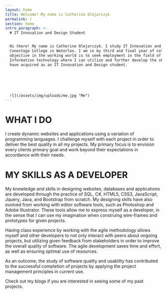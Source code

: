 ```yaml
---
layout: home
title: Welcome! My name is Catherine Olejarczyk
permalink: /
section: home
intro_paragraph: >-
  # IT Innovation and Design Student


  Hi there! My name is Catherine Olejarczyk. I study IT Innovation and Design at
  Conestoga College in Waterloo. I am in my third and final year of college. My
  objective in the working world is to seek employment in the field of
  Information technology where I can utilize and further develop the skills I
  have acquired as an IT Innovation and Design student.






  ![](/assets/img/uploads/me.jpg "Me")
---
```

# **WHAT I DO**

I create dynamic websites and applications using a variation of programming languages. I challenge myself with each project in order to deliver the best quality in all my projects. My primary focus is to envision every clients primary goal and work beyond their expectations in accordance with their needs.

# MY SKILLS AS A DEVELOPER

My knowledge and skills in designing websites, databases and applications are developed through the practice of SQL, C#, HTML5, CSS3, JavaScript, Jquery, Java, and Bootstrap from scratch. My designing skills have also evolved from working with editor software tools, such as Photoshop and Adobe Illustrator. These tools allow me to express myself as a developer, in the sense that I can use my imagination when construing wire-frames and prototypes for given projects.  

Having class experience by working with the agile methodology allows myself and other developers to not only interact with peers about ongoing projects, but utilizing given feedback from stakeholders in order to improve the overall quality of software. The agile development saves time and effort, as well as ensuring optimal use of resources.  

As an outcome, the study of software quality and usability has contributed to the successful completion of projects by applying the project management principles in current use. 

Check out my blogs if you are interested in seeing some of my past projects.
